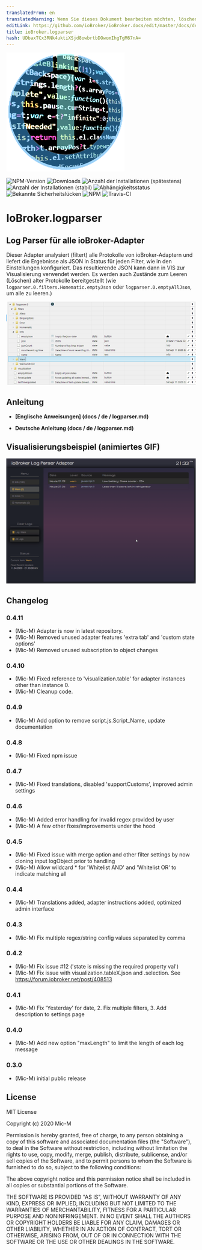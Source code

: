 ```yaml
---
translatedFrom: en
translatedWarning: Wenn Sie dieses Dokument bearbeiten möchten, löschen Sie bitte das Feld "translationsFrom". Andernfalls wird dieses Dokument automatisch erneut übersetzt
editLink: https://github.com/ioBroker/ioBroker.docs/edit/master/docs/de/adapterref/iobroker.logparser/README.md
title: ioBroker.logparser
hash: UDbaxTCx3RNk4uktiXSjd8owbrtbDOwomIhgTgM67nA=
---
```

![Logo](../../../en/adapterref/iobroker.logparser/admin/logparser.png)

![NPM-Version](http://img.shields.io/npm/v/iobroker.logparser.svg)
![Downloads](https://img.shields.io/npm/dm/iobroker.logparser.svg)
![Anzahl der Installationen (spätestens)](http://iobroker.live/badges/logparser-installed.svg)
![Anzahl der Installationen (stabil)](http://iobroker.live/badges/logparser-stable.svg)
![Abhängigkeitsstatus](https://img.shields.io/david/Mic-M/iobroker.logparser.svg)
![Bekannte Sicherheitslücken](https://snyk.io/test/github/Mic-M/ioBroker.logparser/badge.svg)
![NPM](https://nodei.co/npm/iobroker.logparser.png?downloads=true)
![Travis-CI](http://img.shields.io/travis/Mic-M/ioBroker.logparser/master.svg)

# IoBroker.logparser
## Log Parser für alle ioBroker-Adapter
Dieser Adapter analysiert (filtert) alle Protokolle von ioBroker-Adaptern und liefert die Ergebnisse als JSON in Status für jeden Filter, wie in den Einstellungen konfiguriert.
Das resultierende JSON kann dann in VIS zur Visualisierung verwendet werden. Es werden auch Zustände zum Leeren (Löschen) alter Protokolle bereitgestellt (wie `logparser.0.filters.Homematic.emptyJson` oder `logparser.0.emptyAllJson`, um alle zu leeren.)

![Zustände](../../../en/adapterref/iobroker.logparser/docs/en/img/states.png)

## Anleitung
* **[Englische Anweisungen] (docs / de / logparser.md)**

* **Deutsche Anleitung (docs / de / logparser.md)**

## Visualisierungsbeispiel (animiertes GIF)
![Vis](../../../en/adapterref/iobroker.logparser/docs/de/img/visintro.gif)

## Changelog

### 0.4.11
* (Mic-M) Adapter is now in latest repository.
* (Mic-M) Removed unused adapter features 'extra tab' and 'custom state options'
* (Mic-M) Removed unused subscription to object changes

### 0.4.10
* (Mic-M) Fixed reference to 'visualization.table' for adapter instances other than instance 0.
* (Mic-M) Cleanup code.

### 0.4.9
* (Mic-M) Add option to remove script.js.Script_Name, update documentation

### 0.4.8
* (Mic-M) Fixed npm issue

### 0.4.7
* (Mic-M) Fixed translations, disabled 'supportCustoms', improved admin settings

### 0.4.6
* (Mic-M) Added error handling for invalid regex provided by user
* (Mic-M) A few other fixes/improvements under the hood

### 0.4.5
* (Mic-M) Fixed issue with merge option and other filter settings by now cloning input logObject prior to handling
* (Mic-M) Allow wildcard * for 'Whitelist AND' and 'Whitelist OR' to indicate matching all

### 0.4.4
* (Mic-M) Translations added, adapter instructions added, optimized admin interface

### 0.4.3
* (Mic-M) Fix multiple regex/string config values separated by comma

### 0.4.2
* (Mic-M) Fix issue #12 ('state is missing the required property val')
* (Mic-M) Fix issue with visualization.tableX.json and .selection. See https://forum.iobroker.net/post/408513

### 0.4.1
* (Mic-M) Fix 'Yesterday' for date, 2. Fix multiple filters, 3. Add description to settings page

### 0.4.0
* (Mic-M) Add new option "maxLength" to limit the length of each log message

### 0.3.0
* (Mic-M) initial public release

## License
MIT License

Copyright (c) 2020 Mic-M

Permission is hereby granted, free of charge, to any person obtaining a copy
of this software and associated documentation files (the "Software"), to deal
in the Software without restriction, including without limitation the rights
to use, copy, modify, merge, publish, distribute, sublicense, and/or sell
copies of the Software, and to permit persons to whom the Software is
furnished to do so, subject to the following conditions:

The above copyright notice and this permission notice shall be included in all
copies or substantial portions of the Software.

THE SOFTWARE IS PROVIDED "AS IS", WITHOUT WARRANTY OF ANY KIND, EXPRESS OR
IMPLIED, INCLUDING BUT NOT LIMITED TO THE WARRANTIES OF MERCHANTABILITY,
FITNESS FOR A PARTICULAR PURPOSE AND NONINFRINGEMENT. IN NO EVENT SHALL THE
AUTHORS OR COPYRIGHT HOLDERS BE LIABLE FOR ANY CLAIM, DAMAGES OR OTHER
LIABILITY, WHETHER IN AN ACTION OF CONTRACT, TORT OR OTHERWISE, ARISING FROM,
OUT OF OR IN CONNECTION WITH THE SOFTWARE OR THE USE OR OTHER DEALINGS IN THE
SOFTWARE.